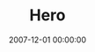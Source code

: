---
layout: series
series: "Hero"
permalink: "/hero/"
title: Hero
date: 2007-12-01 00:00:00
endDate: 2007-12-29 00:00:00
description: "The world needed a hero. Some waited for him, some feared him, some doubted he would ever come. Then, at just the right time, he arrived. And he wasn't what anyone expected. Join us this Christmas season as we explore the story of the most unlikely hero in history."
src: "http://s3.amazonaws.com/crossroads-media/images/legacy/content/Hero90x90.jpg"
---